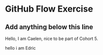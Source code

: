 # GitHub Flow Exercise

## Add anything below this line

Hello, I am Caelen, nice to be part of Cohort 5.

hello i am Edric
